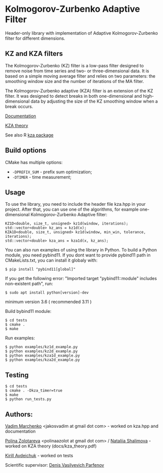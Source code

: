 # Kolmogorov-Zurbenko Adaptive Filter
Header-only library with implementation of
Adaptive Kolmogorov-Zurbenko filter for different dimensions.

## KZ and KZA filters
The Kolmogorov-Zurbenko (KZ) filter is a low-pass filter designed to 
remove noise from time series and two- or three-dimensional data. It 
is based on a simple moving average filter and relies on two parameters: 
the smoothing window size and the number of iterations of the MA filter.

The Kolmogorov-Zurbenko adaptive (KZA) filter is an extension of the KZ 
filter. It was designed to detect breaks in both one-dimensional and 
high-dimensional data by adjusting the size of the KZ smoothing window 
when a break occurs.

[Documentation](https://jakosv.github.io/kza/html/md_README.html)

[KZA theory](docs/kza_theory.pdf)

See also R [kza package](
https://cran.r-project.org/web/packages/kza/index.html)


## Build options
CMake has multiple options:
- `-DPREFIX_SUM` - prefix sum optimization;
- `-DTIMER` - time measurement;



## Usage
To use the library, you need to include the header file kza.hpp in 
your project. After that, you can use one of the algorithms, for 
example one-dimensional Kolmogorov-Zurbenko Adaptive filter:
```
KZ1D<double, size_t, unsigned> kz1d(window, iterations);
std::vector<double> kz_ans = kz1d(x);
KZA1D<double, size_t, unsigned> kz1d(window, min_win, tolerance, iterations);
std::vector<double> kza_ans = kza1d(x, kz_ans);
```

You can also run examples of using the library in Python.
To build a Python module, you need pybind11.
If you dont want to provide pybind11 path in CMakeLists.txt, you can 
install it globaly with:
```console
$ pip install "pybind11[global]"
```
If you get the following error: "Imported target "pybind11::module" 
includes non-existent path", run:
```console
$ sudo apt install python[version]-dev 
```
minimum version 3.6 ( recommended 3.11 ) 

Build bybind11 module:
```console
$ cd tests 
$ cmake .
$ make
```
Run examples:
```console
$ python examples/kz1d_example.py 
$ python examples/kz2d_example.py 
$ python examples/kza1d_example.py
$ python examples/kza2d_example.py
```

## Testing 

```console
$ cd tests 
$ cmake . -Dkza_timer=true
$ make
$ python run_tests.py
```

## Authors:
[Vadim Marchenko](https://github.com/jakosv) 
\<jakosvadim at gmail dot com\> - worked on kza.hpp and documentation

[Polina Zolotareva](https://github.com/polin-drom) 
\<polinaazolot at gmail dot com\> / 
[Nataliia Shalimova](https://github.com/LostOwlNata) - 
worked on KZA theory (docs/kza_theory.pdf)

[Kirill Avdeichuk](https://github.com/DotaSlaer) - worked on tests

Scientific supervisor: 
[Denis Vasilyevich Parfenov](mailto:promasterden@yandex.ru)

